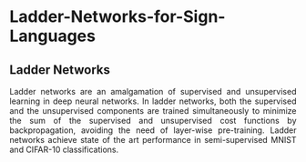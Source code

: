 # Ladder-Networks-for-Sign-Languages
<h2>Ladder Networks</h2>
<div style="text-align: justify">Ladder networks are an amalgamation of supervised and unsupervised learning in deep neural networks. In ladder networks, both the supervised and the unsupervised components are trained simultaneously to minimize the sum of the supervised and unsupervised cost functions by backpropagation, avoiding the need of layer-wise pre-training. Ladder networks achieve state of the art performance in semi-supervised MNIST and CIFAR-10 classifications.</div>

